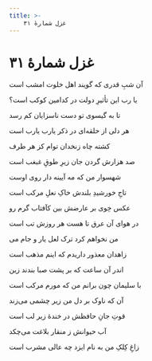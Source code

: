 ```yaml
---
title: >-
    غزل شمارهٔ ۳۱
---
```

# غزل شمارهٔ ۳۱

<div class="b" id="bn1"><div class="m1"><p>آن شبِ قدری که گویند اهل خلوت امشب است</p></div>
<div class="m2"><p>یا رب این تأثیرِ دولت در کدامین کوکب است؟</p></div></div>
<div class="b" id="bn2"><div class="m1"><p>تا به گیسوی تو دست ناسزایان کم رسد</p></div>
<div class="m2"><p>هر دلی از حلقه‌ای در ذکر یارب یارب است</p></div></div>
<div class="b" id="bn3"><div class="m1"><p>کشته چاه زنخدان توام کز هر طرف</p></div>
<div class="m2"><p>صد هزارش گردن جان زیرِ طوقِ غبغب است</p></div></div>
<div class="b" id="bn4"><div class="m1"><p>شهسوار من که مه آیینه دار روی اوست</p></div>
<div class="m2"><p>تاجِ خورشیدِ بلندش خاکِ نعلِ مرکب است</p></div></div>
<div class="b" id="bn5"><div class="m1"><p>عکس خِوی بر عارضش بین کآفتاب گرم رو</p></div>
<div class="m2"><p>در هوای آن عرق تا هست هر روزش تب است</p></div></div>
<div class="b" id="bn6"><div class="m1"><p>من نخواهم کرد ترک لعل یار و جام می</p></div>
<div class="m2"><p>زاهدان معذور داریدم که اینم مذهب است</p></div></div>
<div class="b" id="bn7"><div class="m1"><p>اندر آن ساعت که بر پشت صبا بندند زین</p></div>
<div class="m2"><p>با سلیمان چون برانم من که مورم مرکب است</p></div></div>
<div class="b" id="bn8"><div class="m1"><p>آن که ناوک بر دل من زیر چشمی می‌زند</p></div>
<div class="m2"><p>قوتِ جانِ حافظش در خندهٔ زیر لب است</p></div></div>
<div class="b" id="bn9"><div class="m1"><p>آب حیوانش ز منقار بلاغت می‌چکد</p></div>
<div class="m2"><p>زاغِ کِلکِ من به نام ایزد چه عالی مشرب است</p></div></div>